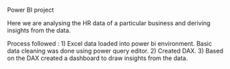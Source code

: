 Power BI project

Here we are analysing the HR data of a particular business and deriving insights from the data. 

Process followed : 1) Excel data loaded into power bi environment. Basic data cleaning was done using power query editor. 
                   2) Created DAX. 
                   3) Based on the DAX created a dashboard to draw insights from the data.
